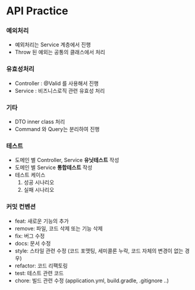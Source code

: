# API Practice

### 예외처리
* 예외처리는 Service 계층에서 진행
* Throw 된 예외는 공통의 클래스에서 처리
 
### 유효성처리
* Controller : @Valid 를 사용해서 진행
* Service : 비즈니스로직 관련 유효성 처리 
     
### 기타
* DTO inner class 처리
* Command 와 Query는 분리하여 진행
 
### 테스트
* 도메인 별 Controller, Service **유닛테스트** 작성
* 도메인 별 Service **통합테스트** 작성
* 테스트 케이스
  1. 성공 시나리오
  2. 실패 시나리오

### 커밋 컨벤션
* feat: 새로운 기능의 추가
* remove: 파일, 코드 삭제 또는 기능 삭제
* fix: 버그 수정
* docs: 문서 수정
* style: 스타일 관련 수정 (코드 포맷팅, 세미콜론 누락, 코드 자체의 변경이 없는 경우)
* refactor: 코드 리팩토링
* test: 테스트 관련 코드
* chore: 빌드 관련 수정 (application.yml, build.gradle, .gitignore ..)
